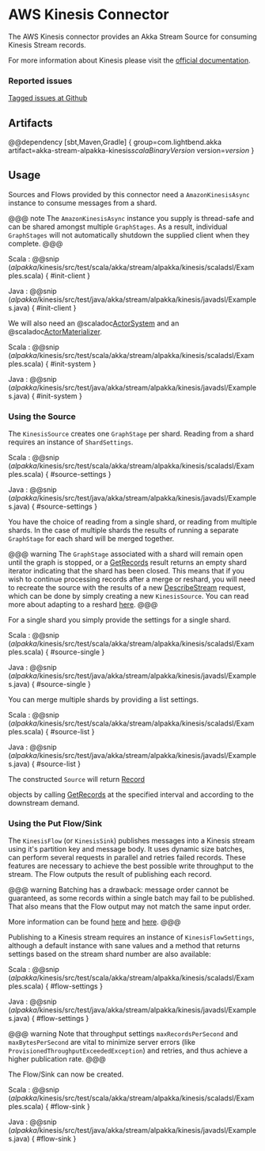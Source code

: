 # AWS Kinesis Connector

The AWS Kinesis connector provides an Akka Stream Source for consuming Kinesis Stream records.

For more information about Kinesis please visit the [official documentation](https://aws.amazon.com/documentation/kinesis/).


### Reported issues

[Tagged issues at Github](https://github.com/akka/alpakka/labels/p%3Akinesis)


## Artifacts

@@dependency [sbt,Maven,Gradle] {
  group=com.lightbend.akka
  artifact=akka-stream-alpakka-kinesis$scalaBinaryVersion$
  version=$version$
}

## Usage

Sources and Flows provided by this connector need a `AmazonKinesisAsync` instance to consume messages from a shard.

@@@ note
The `AmazonKinesisAsync` instance you supply is thread-safe and can be shared amongst multiple `GraphStages`. As a result, individual `GraphStages` will not automatically shutdown the supplied client when they complete.
@@@

Scala
: @@snip ($alpakka$/kinesis/src/test/scala/akka/stream/alpakka/kinesis/scaladsl/Examples.scala) { #init-client }

Java
: @@snip ($alpakka$/kinesis/src/test/java/akka/stream/alpakka/kinesis/javadsl/Examples.java) { #init-client }

We will also need an @scaladoc[ActorSystem](akka.actor.ActorSystem) and an @scaladoc[ActorMaterializer](akka.stream.ActorMaterializer).

Scala
: @@snip ($alpakka$/kinesis/src/test/scala/akka/stream/alpakka/kinesis/scaladsl/Examples.scala) { #init-system }

Java
: @@snip ($alpakka$/kinesis/src/test/java/akka/stream/alpakka/kinesis/javadsl/Examples.java) { #init-system }

### Using the Source

The `KinesisSource` creates one `GraphStage` per shard. Reading from a shard requires an instance of `ShardSettings`.

Scala
: @@snip ($alpakka$/kinesis/src/test/scala/akka/stream/alpakka/kinesis/scaladsl/Examples.scala) { #source-settings }

Java
: @@snip ($alpakka$/kinesis/src/test/java/akka/stream/alpakka/kinesis/javadsl/Examples.java) { #source-settings }

You have the choice of reading from a single shard, or reading from multiple shards. In the case of multiple shards the results of running a separate `GraphStage` for each shard will be merged together.

@@@ warning
The `GraphStage` associated with a shard will remain open until the graph is stopped, or a [GetRecords](http://docs.aws.amazon.com/kinesis/latest/APIReference/API_GetRecords.html) result returns an empty shard iterator indicating that the shard has been closed. This means that if you wish to continue processing records after a merge or reshard, you will need to recreate the source with the results of a new [DescribeStream](http://docs.aws.amazon.com/kinesis/latest/APIReference/API_DescribeStream.html) request, which can be done by simply creating a new `KinesisSource`. You can read more about adapting to a reshard [here](http://docs.aws.amazon.com/streams/latest/dev/developing-consumers-with-sdk.html).
@@@

For a single shard you simply provide the settings for a single shard.

Scala
: @@snip ($alpakka$/kinesis/src/test/scala/akka/stream/alpakka/kinesis/scaladsl/Examples.scala) { #source-single }

Java
: @@snip ($alpakka$/kinesis/src/test/java/akka/stream/alpakka/kinesis/javadsl/Examples.java) { #source-single }

You can merge multiple shards by providing a list settings.

Scala
: @@snip ($alpakka$/kinesis/src/test/scala/akka/stream/alpakka/kinesis/scaladsl/Examples.scala) { #source-list }

Java
: @@snip ($alpakka$/kinesis/src/test/java/akka/stream/alpakka/kinesis/javadsl/Examples.java) { #source-list }

The constructed `Source` will return [Record](http://docs.aws.amazon.com/kinesis/latest/APIReference/API_Record.html)

objects by calling [GetRecords](http://docs.aws.amazon.com/kinesis/latest/APIReference/API_GetRecords.html) at the specified interval and according to the downstream demand.

### Using the Put Flow/Sink

The `KinesisFlow` (or `KinesisSink`) publishes messages into a Kinesis stream using it's partition key and message body. It uses dynamic size batches, can perform several requests in parallel and retries failed records. These features are necessary to achieve the best possible write throughput to the stream. The Flow outputs the result of publishing each record.

@@@ warning
Batching has a drawback: message order cannot be guaranteed, as some records within a single batch may fail to be published. That also means that the Flow output may not match the same input order.

More information can be found [here](http://docs.aws.amazon.com/streams/latest/dev/developing-producers-with-sdk.html#kinesis-using-sdk-java-putrecords) and [here](http://docs.aws.amazon.com/kinesis/latest/APIReference/API_PutRecords.html).
@@@

Publishing to a Kinesis stream requires an instance of `KinesisFlowSettings`, although a default instance with sane values and a method that returns settings based on the stream shard number are also available:

Scala
: @@snip ($alpakka$/kinesis/src/test/scala/akka/stream/alpakka/kinesis/scaladsl/Examples.scala) { #flow-settings }

Java
: @@snip ($alpakka$/kinesis/src/test/java/akka/stream/alpakka/kinesis/javadsl/Examples.java) { #flow-settings }

@@@ warning
Note that throughput settings `maxRecordsPerSecond` and `maxBytesPerSecond` are vital to minimize server errors (like `ProvisionedThroughputExceededException`) and retries, and thus achieve a higher publication rate.
@@@

The Flow/Sink can now be created.

Scala
: @@snip ($alpakka$/kinesis/src/test/scala/akka/stream/alpakka/kinesis/scaladsl/Examples.scala) { #flow-sink }

Java
: @@snip ($alpakka$/kinesis/src/test/java/akka/stream/alpakka/kinesis/javadsl/Examples.java) { #flow-sink }

